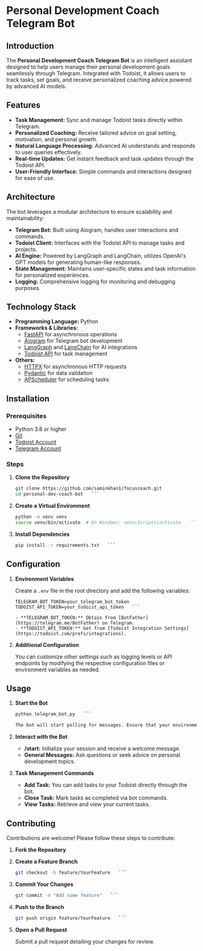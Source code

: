 # Personal Development Coach Telegram Bot

## Introduction

The **Personal Development Coach Telegram Bot** is an intelligent assistant designed to help users manage their personal development goals seamlessly through Telegram. Integrated with Todoist, it allows users to track tasks, set goals, and receive personalized coaching advice powered by advanced AI models.

## Features

- **Task Management:** Sync and manage Todoist tasks directly within Telegram.
- **Personalized Coaching:** Receive tailored advice on goal setting, motivation, and personal growth.
- **Natural Language Processing:** Advanced AI understands and responds to user queries effectively.
- **Real-time Updates:** Get instant feedback and task updates through the Todoist API.
- **User-Friendly Interface:** Simple commands and interactions designed for ease of use.

## Architecture

The bot leverages a modular architecture to ensure scalability and maintainability:

- **Telegram Bot:** Built using Aiogram, handles user interactions and commands.
- **Todoist Client:** Interfaces with the Todoist API to manage tasks and projects.
- **AI Engine:** Powered by LangGraph and LangChain, utilizes OpenAI's GPT models for generating human-like responses.
- **State Management:** Maintains user-specific states and task information for personalized experiences.
- **Logging:** Comprehensive logging for monitoring and debugging purposes.

## Technology Stack

- **Programming Language:** Python
- **Frameworks & Libraries:**
  - [FastAPI](https://fastapi.tiangolo.com/) for asynchronous operations
  - [Aiogram](https://docs.aiogram.dev/en/latest/) for Telegram bot development
  - [LangGraph](https://langgraph.org/) and [LangChain](https://langchain.readthedocs.io/) for AI integrations
  - [Todoist API](https://developer.todoist.com/) for task management
- **Others:**
  - [HTTPX](https://www.python-httpx.org/) for asynchronous HTTP requests
  - [Pydantic](https://pydantic-docs.helpmanual.io/) for data validation
  - [APScheduler](https://apscheduler.readthedocs.io/) for scheduling tasks

## Installation

### Prerequisites

- Python 3.8 or higher
- [Git](https://git-scm.com/)
- [Todoist Account](https://todoist.com/)
- [Telegram Account](https://telegram.org/)

### Steps

1. **Clone the Repository**
   ```bash
   git clone https://github.com/saminkhan1/focuscoach.git
   cd personal-dev-coach-bot   ```

2. **Create a Virtual Environment**
   ```bash
   python -m venv venv
   source venv/bin/activate  # On Windows: venv\Scripts\activate   ```

3. **Install Dependencies**
   ```bash
   pip install -r requirements.txt   ```

## Configuration

1. **Environment Variables**

   Create a `.env` file in the root directory and add the following variables:
   ```env
   TELEGRAM_BOT_TOKEN=your_telegram_bot_token
   TODOIST_API_TOKEN=your_todoist_api_token   ```

   - **TELEGRAM_BOT_TOKEN:** Obtain from [BotFather](https://telegram.me/BotFather) on Telegram.
   - **TODOIST_API_TOKEN:** Get from [Todoist Integration Settings](https://todoist.com/prefs/integrations).

2. **Additional Configuration**

   You can customize other settings such as logging levels or API endpoints by modifying the respective configuration files or environment variables as needed.

## Usage

1. **Start the Bot**
   ```bash
   python telegram_bot.py   ```

   The bot will start polling for messages. Ensure that your environment variables are correctly set.

2. **Interact with the Bot**

   - **/start:** Initialize your session and receive a welcome message.
   - **General Messages:** Ask questions or seek advice on personal development topics.

3. **Task Management Commands**

   - **Add Task:** You can add tasks to your Todoist directly through the bot.
   - **Close Task:** Mark tasks as completed via bot commands.
   - **View Tasks:** Retrieve and view your current tasks.

## Contributing

Contributions are welcome! Please follow these steps to contribute:

1. **Fork the Repository**

2. **Create a Feature Branch**
   ```bash
   git checkout -b feature/YourFeature   ```

3. **Commit Your Changes**
   ```bash
   git commit -m "Add some feature"   ```

4. **Push to the Branch**
   ```bash
   git push origin feature/YourFeature   ```

5. **Open a Pull Request**

   Submit a pull request detailing your changes for review.
